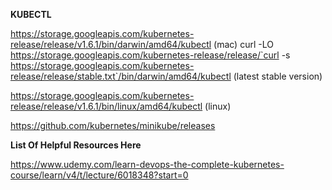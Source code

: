 **KUBECTL**

 https://storage.googleapis.com/kubernetes-release/release/v1.6.1/bin/darwin/amd64/kubectl (mac)
 curl -LO https://storage.googleapis.com/kubernetes-release/release/`curl -s https://storage.googleapis.com/kubernetes-release/release/stable.txt`/bin/darwin/amd64/kubectl (latest stable version)
 
 https://storage.googleapis.com/kubernetes-release/release/v1.6.1/bin/linux/amd64/kubectl (linux)
 
 https://github.com/kubernetes/minikube/releases 
 
 **List Of Helpful Resources Here**
 
 https://www.udemy.com/learn-devops-the-complete-kubernetes-course/learn/v4/t/lecture/6018348?start=0
